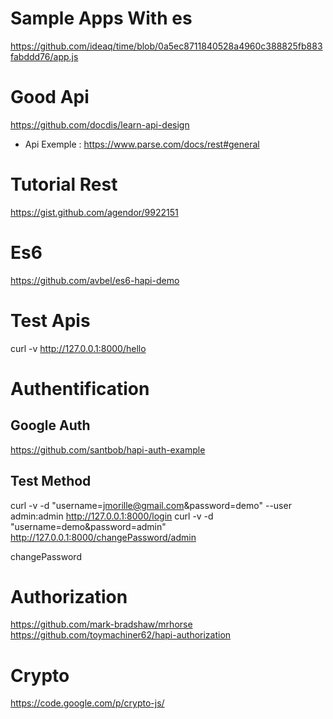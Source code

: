 



# Sample Apps With es
https://github.com/ideaq/time/blob/0a5ec8711840528a4960c388825fb883fabddd76/app.js

# Good Api
https://github.com/docdis/learn-api-design

- Api Exemple : https://www.parse.com/docs/rest#general


# Tutorial Rest 
https://gist.github.com/agendor/9922151

# Es6 
https://github.com/avbel/es6-hapi-demo


# Test Apis
curl -v  http://127.0.0.1:8000/hello


# Authentification
## Google Auth
https://github.com/santbob/hapi-auth-example

## Test Method
curl -v -d "username=jmorille@gmail.com&password=demo" --user admin:admin  http://127.0.0.1:8000/login
curl -v -d "username=demo&password=admin"   http://127.0.0.1:8000/changePassword/admin

changePassword
# Authorization
https://github.com/mark-bradshaw/mrhorse
https://github.com/toymachiner62/hapi-authorization

# Crypto
https://code.google.com/p/crypto-js/
